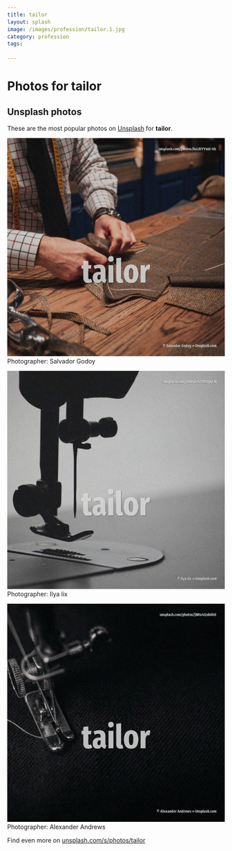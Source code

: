 ```yaml
---
title: tailor
layout: splash
image: /images/profession/tailor.1.jpg
category: profession
tags:

---
```

# Photos for tailor
 
## Unsplash photos
These are the most popular photos on [Unsplash](https://unsplash.com) for **tailor**.
 
![tailor](/images/profession/tailor.1.jpg)
Photographer:  Salvador Godoy
 
![tailor](/images/profession/tailor.2.jpg)
Photographer:  Ilya lix
 
![tailor](/images/profession/tailor.3.jpg)
Photographer:  Alexander Andrews
 
Find even more on [unsplash.com/s/photos/tailor](https://unsplash.com/s/photos/tailor)
 

